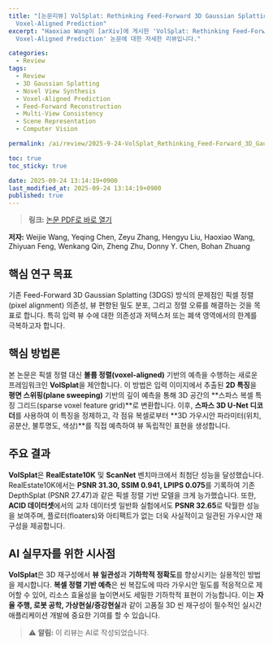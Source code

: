 ```yaml
---
title: "[논문리뷰] VolSplat: Rethinking Feed-Forward 3D Gaussian Splatting with
  Voxel-Aligned Prediction"
excerpt: "Haoxiao Wang이 [arXiv]에 게시한 'VolSplat: Rethinking Feed-Forward 3D Gaussian Splatting with
  Voxel-Aligned Prediction' 논문에 대한 자세한 리뷰입니다."

categories:
  - Review
tags:
  - Review
  - 3D Gaussian Splatting
  - Novel View Synthesis
  - Voxel-Aligned Prediction
  - Feed-Forward Reconstruction
  - Multi-View Consistency
  - Scene Representation
  - Computer Vision

permalink: /ai/review/2025-9-24-VolSplat_Rethinking_Feed-Forward_3D_Gaussian_Splatting_with_Voxel-Aligned_Prediction/

toc: true
toc_sticky: true

date: 2025-09-24 13:14:19+0900
last_modified_at: 2025-09-24 13:14:19+0900
published: true
---
```

> **링크:** [논문 PDF로 바로 열기](https://arxiv.org/abs/2509.19297)

**저자:** Weijie Wang, Yeqing Chen, Zeyu Zhang, Hengyu Liu, Haoxiao Wang, Zhiyuan Feng, Wenkang Qin, Zheng Zhu, Donny Y. Chen, Bohan Zhuang



## 핵심 연구 목표
기존 Feed-Forward 3D Gaussian Splatting (3DGS) 방식의 문제점인 픽셀 정렬(pixel alignment) 의존성, 뷰 편향된 밀도 분포, 그리고 정렬 오류를 해결하는 것을 목표로 합니다. 특히 입력 뷰 수에 대한 의존성과 저텍스처 또는 폐색 영역에서의 한계를 극복하고자 합니다.

## 핵심 방법론
본 논문은 픽셀 정렬 대신 **볼륨 정렬(voxel-aligned)** 기반의 예측을 수행하는 새로운 프레임워크인 **VolSplat**을 제안합니다. 이 방법은 입력 이미지에서 추출된 **2D 특징**을 **평면 스위핑(plane sweeping)** 기반의 깊이 예측을 통해 3D 공간의 **스파스 복셀 특징 그리드(sparse voxel feature grid)**로 변환합니다. 이후, **스파스 3D U-Net 디코더**를 사용하여 이 특징을 정제하고, 각 점유 복셀로부터 **3D 가우시안 파라미터(위치, 공분산, 불투명도, 색상)**를 직접 예측하여 뷰 독립적인 표현을 생성합니다.

## 주요 결과
**VolSplat**은 **RealEstate10K** 및 **ScanNet** 벤치마크에서 최첨단 성능을 달성했습니다. RealEstate10K에서는 **PSNR 31.30, SSIM 0.941, LPIPS 0.075**를 기록하여 기존 DepthSplat (PSNR 27.47)과 같은 픽셀 정렬 기반 모델을 크게 능가했습니다. 또한, **ACID 데이터셋**에서의 교차 데이터셋 일반화 실험에서도 **PSNR 32.65**로 탁월한 성능을 보여주며, 플로터(floaters)와 아티팩트가 없는 더욱 사실적이고 일관된 가우시안 재구성을 제공합니다.

## AI 실무자를 위한 시사점
**VolSplat**은 3D 재구성에서 **뷰 일관성**과 **기하학적 정확도**를 향상시키는 실용적인 방법을 제시합니다. **복셀 정렬 기반 예측**은 씬 복잡도에 따라 가우시안 밀도를 적응적으로 제어할 수 있어, 리소스 효율성을 높이면서도 세밀한 기하학적 표현이 가능합니다. 이는 **자율 주행, 로봇 공학, 가상현실/증강현실**과 같이 고품질 3D 씬 재구성이 필수적인 실시간 애플리케이션 개발에 중요한 기여를 할 수 있습니다.

> ⚠️ **알림:** 이 리뷰는 AI로 작성되었습니다.